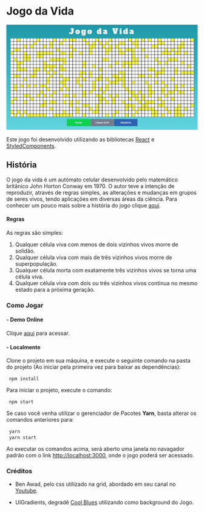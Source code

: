 # Jogo da Vida

![image_game](https://github.com/thalessn/gameOfLife/blob/main/game.gif?raw=true)

Este jogo foi desenvolvido utilizando as bibliotecas [React](https://reactjs.org/) e [StyledComponents](https://styled-components.com/).


## História

O jogo da vida é um autómato celular desenvolvido pelo matemático britânico John Horton Conway em 1970.
O autor teve a intenção de reproduzir, através de regras simples, as alterações e mudanças em grupos de seres vivos, tendo aplicações em diversas áreas da ciência. Para conhecer um pouco mais sobre a história do jogo clique [aqui](https://pt.wikipedia.org/wiki/Jogo_da_vida).

#### Regras

As regras são simples:

1. Qualquer célula viva com menos de dois vizinhos vivos morre de solidão.
2. Qualquer célula viva com mais de três vizinhos vivos morre de superpopulação.
3. Qualquer célula morta com exatamente três vizinhos vivos se torna uma célula viva.
4. Qualquer célula viva com dois ou três vizinhos vivos continua no mesmo estado para a próxima geração.


### Como Jogar

#### - Demo Online

Clique [aqui](https://thalessn.github.io/gameoflife/) para acessar.

#### - Localmente

Clone o projeto em sua máquina, e execute o seguinte comando na pasta do projeto (Ao iniciar pela primeira vez para baixar as dependências):

```
 npm install
```

Para iniciar o projeto, execute o comando:

```
 npm start
```

Se caso você venha utilizar o gerenciador de Pacotes **Yarn**, basta alterar os comandos anteriores para:

```
 yarn
 yarn start
```

Ao executar os comandos acima, será aberto uma janela no navagador padrão com o link [http://localhost:3000](http://localhost:3000), onde o jogo poderá ser acessado.


### Créditos
 - Ben Awad, pelo css utilizado na grid, abordado em seu canal no [Youtube](https://www.youtube.com/watch?v=DvVt11mPuM0).

 - UIGradients, degradê [Cool Blues](https://uigradients.com/#CoolBlues) utilizando como background do Jogo.
    
